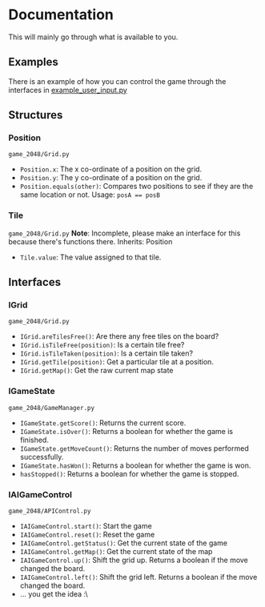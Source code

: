 # Documentation
This will mainly go through what is available to you.

## Examples
There is an example of how you can control the game through the interfaces in [example_user_input.py](example_user_input.py)

## Structures
### Position
`game_2048/Grid.py`
- `Position.x`: The x co-ordinate of a position on the grid.
- `Position.y`: The y co-ordinate of a position on the grid.
- `Position.equals(other)`: Compares two positions to see if they are the same location or not. Usage: `posA == posB`

### Tile
`game_2048/Grid.py`
**Note**: Incomplete, please make an interface for this because there's functions there.
Inherits: Position
- `Tile.value`: The value assigned to that tile.

## Interfaces
### IGrid
`game_2048/Grid.py`
- `IGrid.areTilesFree()`: Are there any free tiles on the board?
- `IGrid.isTileFree(position)`: Is a certain tile free?
- `IGrid.isTileTaken(position)`: Is a certain tile taken?
- `IGrid.getTile(position)`: Get a particular tile at a position.
- `IGrid.getMap()`: Get the raw current map state

### IGameState
`game_2048/GameManager.py`
- `IGameState.getScore()`: Returns the current score.
- `IGameState.isOver()`: Returns a boolean for whether the game is finished.
- `IGameState.getMoveCount()`: Returns the number of moves performed successfully.
- `IGameState.hasWon()`: Returns a boolean for whether the game is won.
- `hasStopped()`: Returns a boolean for whether the game is stopped.

### IAIGameControl
`game_2048/APIControl.py`
- `IAIGameControl.start()`: Start the game
- `IAIGameControl.reset()`: Reset the game
- `IAIGameControl.getStatus()`: Get the current state of the game
- `IAIGameControl.getMap()`: Get the current state of the map
- `IAIGameControl.up()`: Shift the grid up. Returns a boolean if the move changed the board.
- `IAIGameControl.left()`: Shift the grid left. Returns a boolean if the move changed the board.
- ... you get the idea :\
